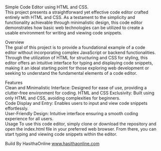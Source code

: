 Simple Code Editor using HTML and CSS.<br>
This project presents a straightforward yet effective code editor crafted entirely with HTML and CSS. As a testament to the simplicity and functionality achievable through minimalistic design, this code editor demonstrates how basic web technologies can be utilized to create a usable environment for writing and viewing code snippets.

Overview<br>
The goal of this project is to provide a foundational example of a code editor without incorporating complex JavaScript or backend functionalities. Through the utilization of HTML for structuring and CSS for styling, this editor offers an intuitive interface for typing and displaying code snippets, making it an ideal starting point for those exploring web development or seeking to understand the fundamental elements of a code editor.

Features<br>
Clean and Minimalistic Interface: Designed for ease of use, providing a clutter-free environment for coding.
HTML and CSS Exclusivity: Built using only HTML and CSS, avoiding complexities for beginners.<br>
Code Display and Entry: Enables users to input and view code snippets effortlessly.<br>
User-Friendly Design: Intuitive interface ensuring a smooth coding experience for all users.<br>
Usage
To use this code editor, simply clone or download the repository and open the index.html file in your preferred web browser. From there, you can start typing and viewing code snippets within the editor.

Build By HasithaOnline
www.hasithaonline.com
